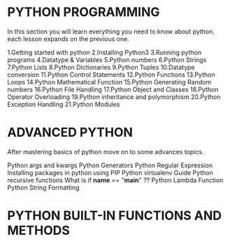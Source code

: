# PYTHON PROGRAMMING

In this section you will learn everything you need to know about python, each lesson expands on the previous one.

1.Getting started with python
2.Installing Python3
3.Running python programs
4.Datatype & Variables
5.Python numbers
6.Python Strings
7.Python Lists
8.Python Dictionaries
9.Python Tuples
10.Datatype conversion
11.Python Control Statements
12.Python Functions
13.Python Loops
14.Python Mathematical Function
15.Python Generating Random numbers
16.Python File Handling
17.Python Object and Classes
18.Python Operator Overloading
19.Python inheritance and polymorphism
20.Python Exception Handling
21.Python Modules

# ADVANCED PYTHON

After mastering basics of python move on to some advances topics.

Python args and kwargs
Python Generators
Python Regular Expression
Installing packages in python using PIP
Python virtualenv Guide
Python recursive functions
What is if __name__ == "__main__" ??
Python Lambda Function
Python String Formatting

# PYTHON BUILT-IN FUNCTIONS AND METHODS


